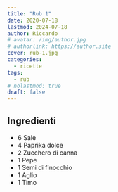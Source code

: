 ```yaml
---
title: "Rub 1"
date: 2020-07-18
lastmod: 2024-07-18
author: Riccardo
# avatar: /img/author.jpg
# authorlink: https://author.site
cover: rub-1.jpg
categories:
  - ricette
tags:
  - rub
# nolastmod: true
draft: false
---
```


## Ingredienti
- 6 Sale
- 4 Paprika dolce
- 2 Zucchero di canna
- 1 Pepe
- 1 Semi di finocchio
- 1 Aglio
- 1 Timo